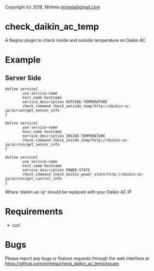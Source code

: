 Copyright (c) 2018, Mnheia <mnheia@gmail.com>

# check_daikin_ac_temp
A Nagios plugin to check inside and outside temperature on Daikin AC

# Example
## Server Side
```
define service{
        use service-name
        host_name hostname
        service_description OUTSIDE-TEMPERATURE
        check_command check_outside_temp!http://daikin-ac-ip/aircon/get_sensor_info
}

define service{
        use service-name
        host_name hostname
        service_description INSIDE-TEMPERATURE
        check_command check_inside_temp!http://daikin-ac-ip/aircon/get_sensor_info
}

define service{
        use service-name
        host_name hostname
        service_description POWER-STATE
        check_command check_daikin_power_state!http://daikin-ac-ip/aircon/get_control_info
}
```
Where 'daikin-ac-ip' should be replaced with your Daikin AC IP

# Requirements
- curl

# Bugs
Please report any bugs or feature requests through the web interface at https://github.com/mnheia/check_daikin_ac_temp/issues
